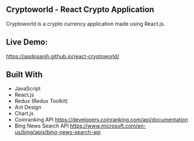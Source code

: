 ## Cryptoworld - React Crypto Application
Cryptoworld is a crypto currency application made using React.js. 

## Live Demo:
https://jasdosanjh.github.io/react-cryptoworld/

## Built With
* JavaScript
* React.js
* Redux (Redux Toolkit)
* Ant Design
* Chart.js
* Coinranking API https://developers.coinranking.com/api/documentation
* Bing News Search API https://www.microsoft.com/en-us/bing/apis/bing-news-search-api

